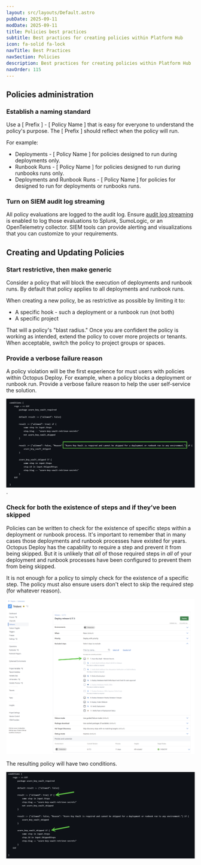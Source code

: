 ```yaml
---
layout: src/layouts/Default.astro
pubDate: 2025-09-11
modDate: 2025-09-11
title: Policies best practices
subtitle: Best practices for creating policies within Platform Hub
icon: fa-solid fa-lock
navTitle: Best Practices
navSection: Policies
description: Best practices for creating policies within Platform Hub
navOrder: 115
---
```


## Policies administration

### Establish a naming standard

Use a [ Prefix ] - [ Policy Name ] that is easy for everyone to understand the policy's purpose.  The [ Prefix ] should reflect when the policy will run.

For example:
- Deployments - [ Policy Name ] for policies designed to run during deployments only.
- Runbook Runs - [ Policy Name ] for policies designed to run during runbooks runs only.
- Deployments and Runbook Runs - [ Policy Name ] for policies for designed to run for deployments or runbooks runs.

### Turn on SIEM audit log streaming

All policy evaluations are logged to the audit log.  Ensure [audit log streaming](docs/security/users-and-teams/auditing/audit-stream) is enabled to log those evaluations to Splunk, SumoLogic, or an OpenTelemetry collector.  SIEM tools can provide alerting and visualizations that you can customize to your requirements.

## Creating and Updating Policies

### Start restrictive, then make generic

Consider a policy that will block the execution of deployments and runbook runs.  By default that policy applies to all deployments and runbook runs.

When creating a new policy, be as restrictive as possible by limiting it to:
- A specific hook - such a deployment or a runbook run (not both)
- A specific project 

That will a policy's "blast radius." Once you are confident the policy is working as intended, extend the policy to cover more projects or tenants.  When acceptable, switch the policy to project groups or spaces.

### Provide a verbose failure reason

A policy violation will be the first experience for must users with policies within Octopus Deploy.  For example, when a policy blocks a deployment or runbook run.  Provide a verbose failure reason to help the user self-service the solution.  

![An example of a verbose policy violation error message to help users self-service](policy-violation-user-message.png).

### Check for both the existence of steps and if they’ve been skipped

Policies can be written to check for the existence of specific steps within a deployment or runbook process.  It's important to remember that in many cases those deployments and runbook processes have existed for years.  Octopus Deploy has the capability to require a step and prevent it from being skipped.  But it is unlikely that _all_ of those required steps in _all_ of your deployment and runbook processes have been configured to prevent them from being skipped.

It is not enough for a policy to simply check for the existence of a specific step.  The policy must also ensure users don't elect to skip the required step (for whatever reason).

![An example of a step that can be skipped before scheduling a deployment or runbook run](a-step-that-can-be-skipped-violating-a-policy.png)

The resulting policy will have two conditions.

![An example of a policy that has both the existence and that isn't skipped](example-of-policy-with-two-conditions.png)